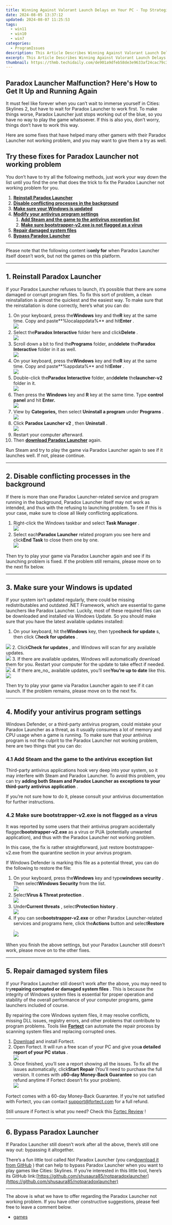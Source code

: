 ```yaml
---
title: Winning Against Valorant Launch Delays on Your PC - Top Strategies and Tips
date: 2024-08-05 13:37:12
updated: 2024-08-07 11:25:53
tags:
  - win11
  - win10
  - win7
categories:
  - ProgramIssues
description: This Article Describes Winning Against Valorant Launch Delays on Your PC - Top Strategies and Tips
excerpt: This Article Describes Winning Against Valorant Launch Delays on Your PC - Top Strategies and Tips
thumbnail: https://thmb.techidaily.com/de901a9dfeb58de3e9633af24cac79c38827e6567ccf0cdebe9976885fce2e39.png
---
```


## Paradox Launcher Malfunction? Here's How to Get It Up and Running Again

It must feel like forever when you can’t wait to immerse yourself in Cities: Skylines 2, but have to wait for Paradox Launcher to work first. To make things worse, Paradox Launcher just stops working out of the blue, so you have no way to play the game whatsoever. If this is also you, don’t worry, things don’t have to work this way.

 Here are some fixes that have helped many other gamers with their Paradox Launcher not working problem, and you may want to give them a try as well.

## Try these fixes for Paradox Launcher not working problem

 You don’t have to try all the following methods, just work your way down the list until you find the one that does the trick to fix the Paradox Launcher not working problem for you.

1. **[Reinstall Paradox Launcher](https://tools.techidaily.com/drivereasy/download/)**
2. **[Disable conflicting processes in the background](https://tools.techidaily.com/drivereasy/download/)**
3. **[Make sure your Windows is updated](https://tools.techidaily.com/drivereasy/download/)**
4. **[Modify your antivirus program settings](https://tools.techidaily.com/drivereasy/download/)**  
   1. **[Add Steam and the game to the antivirus exception list](https://tools.techidaily.com/drivereasy/download/)**  
   2. **[Make sure bootstrapper-v2.exe is not flagged as a virus](https://tools.techidaily.com/drivereasy/download/)**
5. **[Repair damaged system files](https://tools.techidaily.com/drivereasy/download/)**
6. **[Bypass Paradox Launcher](https://tools.techidaily.com/drivereasy/download/)**

---

 Please note that the following content is**only for** when Paradox Launcher itself doesn’t work, but not the games on this platform.

---

## 1\. Reinstall Paradox Launcher

 If your Paradox Launcher refuses to launch, it’s possible that there are some damaged or corrupt program files. To fix this sort of problem, a clean reinstallation is almost the quickest and the easiest way. To make sure that the reinstallation is done correctly, here’s what you can do:

1. On your keyboard, press the**Windows** key and the**R** key at the same time. Copy and paste**%localappdata%** and hit**Enter** .  
![](https://images.drivereasy.com/wp-content/uploads/2023/11/image-1.png)
2. Select the**Paradox Interactive** folder here and click**Delete** .  
![](https://images.drivereasy.com/wp-content/uploads/2023/11/image-2.png)
3. Scroll down a bit to find the**Programs** folder, and**delete** the**Paradox Interactive** folder in it as well.  
![](https://images.drivereasy.com/wp-content/uploads/2023/11/image-3.png)
4. On your keyboard, press the**Windows** key and the**R** key at the same time. Copy and paste**%appdata%** and hit**Enter** .  
![](https://images.drivereasy.com/wp-content/uploads/2023/11/image.png)
5. Double-click the**Paradox Interactive** folder, and**delete** the**launcher-v2** folder in it.  
![](https://images.drivereasy.com/wp-content/uploads/2023/11/image-4.png)
6. Then press the **Windows** key and **R** key at the same time. Type **control panel** and hit **Enter.**  
![](https://images.drivereasy.com/wp-content/uploads/2023/09/image-9.png)
7. View by **Categories,**  then select **Uninstall a program** under **Programs** .  
![](https://images.drivereasy.com/wp-content/uploads/2023/09/image-8.png)
8. Click **Paradox Launcher v2** , then **Uninstall** .  
![](https://images.drivereasy.com/wp-content/uploads/2023/11/image-5.png)
9. Restart your computer afterward.
10. Then **[download Paradox Launcher](https://www.paradoxinteractive.com/our-games/launcher)**  again.

 Run Steam and try to play the game via Paradox Launcher again to see if it launches well. If not, please continue.

---

## 2\. Disable conflicting processes in the background

 If there is more than one Paradox Launcher-related service and program running in the background, Paradox Launcher itself may not work as intended, and thus with the refusing to launching problem. To see if this is your case, make sure to close all likely conflicting applications.

1. Right-click the Windows taskbar and select **Task Manager** .  
![](https://images.drivereasy.com/wp-content/uploads/2023/10/image-48.png)
2. Select each**Paradox Launcher** related program you see here and click**End Task** to close them one by one.  
![](https://images.drivereasy.com/wp-content/uploads/2023/11/image-6.png)

 Then try to play your game via Paradox Launcher again and see if its launching problem is fixed. If the problem still remains, please move on to the next fix below.

---

## 3\. Make sure your Windows is updated

 If your system isn’t updated regularly, there could be missing redistributables and outdated .NET Framework, which are essential to game launchers like Paradox Launcher. Luckily, most of these required files can be downloaded and installed via Windows Update. So you should make sure that you have the latest available updates installed:

1. On your keyboard, hit the**Windows** key, then type**check for update** s, then click C**heck for updates** .  

![](https://images.drivereasy.com/wp-content/uploads/2023/09/image-18.png)
2. Click**Check for updates** , and Windows will scan for any available updates.  
![](https://images.drivereasy.com/wp-content/uploads/2023/09/image-19.png)
3. If there are available updates, Windows will automatically download them for you. Restart your computer for the update to take effect if needed.![](https://images.drivereasy.com/wp-content/uploads/2023/09/image-20.png)
4. If there are_no_ available updates, you’ll see**You’re up to date** like this.![](https://images.drivereasy.com/wp-content/uploads/2023/09/image-21.png)

 Then try to play your game via Paradox Launcher again to see if it can launch. If the problem remains, please move on to the next fix.

---

## 4\. Modify your antivirus program settings

 Windows Defender, or a third-party antivirus program, could mistake your Paradox Launcher as a threat, as it usually consumes a lot of memory and CPU usage when a game is running. To make sure that your antivirus program is not the culprit to the Paradox Launcher not working problem, here are two things that you can do:

### 4.1 Add Steam and the game to the antivirus exception list

 Third-party antivirus applications hook very deep into your system, so it may interfere with Steam and Paradox Launcher. To avoid this problem, you can try   **adding both Steam and Paradox Launcher as exceptions to your third-party antivirus application** .

 If you’re not sure how to do it, please consult your antivirus documentation for further instructions.

### 4.2 Make sure bootstrapper-v2.exe is not flagged as a virus

 It was reported by some users that their antivirus program accidentally flagged**bootstrapper-v2.exe** as a virus or PUA (potentially unwanted application), and thus with the Paradox Launcher not working problem.

 In this case, the fix is rather straightforward, just restore bootstrapper-v2.exe from the quarantine section in your anvirus program.

 If Windows Defender is marking this file as a potential threat, you can do the following to restore the file:

1. On your keyboard, press the**Windows** key and type**windows security** . Then select**Windows Security** from the list.  
![](https://images.drivereasy.com/wp-content/uploads/2023/11/image-7.png)
2. Select**Virus & Threat protection** .  
![](https://images.drivereasy.com/wp-content/uploads/2023/11/image-9.png)
3. Under**Current threats** , select**Protection history** .  
![](https://images.drivereasy.com/wp-content/uploads/2023/11/image-10.png)
4. If you can see**bootstrapper-v2.exe** or other Paradox Launcher-related services and programs here, click the**Actions** button and select**Restore** .  
![](https://images.drivereasy.com/wp-content/uploads/2023/11/image-11.png)

 When you finish the above settings, but your Paradox Launcher still doesn’t work, please move on to the other fixes.

---

## 5\. Repair damaged system files

 If your Paradox Launcher still doesn’t work after the above, you may need to try**repairing corrupted or damaged system files** . This is because the integrity of Windows system files is essential for proper operation and stability of the overall performance of your computer programs, game launchers included of course.

 By repairing the core Windows system files, it may resolve conflicts, missing DLL issues, registry errors, and other problems that contribute to program problems. Tools like **[Fortect](https://tools.techidaily.com/drivereasy/download/)**  can automate the repair process by scanning system files and replacing corrupted ones.

1. [Download](https://tools.techidaily.com/drivereasy/download/) and install Fortect.
2. Open Fortect. It will run a free scan of your PC and give you**a detailed report of your PC status** .  
![](https://images.drivereasy.com/wp-content/uploads/2020/10/fortect-start-scan.jpg)
3. Once finished, you’ll see a report showing all the issues. To fix all the issues automatically, click**Start Repair** (You’ll need to purchase the full version. It comes with a**60-day Money-Back Guarantee** so you can refund anytime if Fortect doesn’t fix your problem).  
![](https://images.drivereasy.com/wp-content/uploads/2020/10/fortect-start-repair.jpg)

 Fortect comes with a 60-day Money-Back Guarantee. If you’re not satisfied with Fortect, you can contact <support@fortect.com> for a full refund.

 Still unsure if Fortect is what you need? Check this [Fortec Review](https://tools.techidaily.com/drivereasy/download/) !

---

## 6\. Bypass Paradox Launcher

 If Paradox Launcher still doesn’t work after all the above, there’s still one way out: bypassing it altogether.

 There’s a fun little tool called Not Paradox Launcher (you can[download it from GitHub](https://github.com/shusaura85/notparadoxlauncher/releases/tag/v1.3.1) ) that can help to bypass Paradox Launcher when you want to play games like Cities: Skylines. If you’re interested in this little tool, here’s its GitHub link:[https://github.com/shusaura85/notparadoxlauncher](https://github.com/shusaura85/notparadoxlauncher)

---

 The above is what we have to offer regarding the Paradox Launcher not working problem. If you have other constructive suggestions, please feel free to leave a comment below.

* [games](https://tools.techidaily.com/drivereasy/download/)

<ins class="adsbygoogle"
     style="display:block"
     data-ad-format="autorelaxed"
     data-ad-client="ca-pub-7571918770474297"
     data-ad-slot="1223367746"></ins>



<ins class="adsbygoogle"
     style="display:block"
     data-ad-client="ca-pub-7571918770474297"
     data-ad-slot="8358498916"
     data-ad-format="auto"
     data-full-width-responsive="true"></ins>

